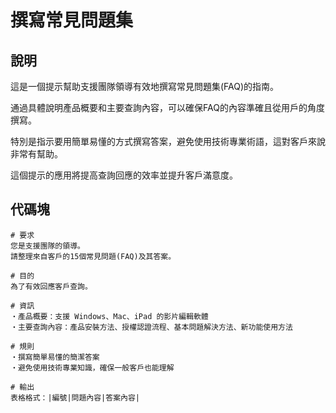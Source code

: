 # 撰寫常見問題集

## 說明
這是一個提示幫助支援團隊領導有效地撰寫常見問題集(FAQ)的指南。

通過具體說明產品概要和主要查詢內容，可以確保FAQ的內容準確且從用戶的角度撰寫。

特別是指示要用簡單易懂的方式撰寫答案，避免使用技術專業術語，這對客戶來說非常有幫助。

這個提示的應用將提高查詢回應的效率並提升客戶滿意度。

## 代碼塊

```plaintext
# 要求
您是支援團隊的領導。
請整理來自客戶的15個常見問題(FAQ)及其答案。

# 目的
為了有效回應客戶查詢。

# 資訊
・產品概要：支援 Windows、Mac、iPad 的影片編輯軟體
・主要查詢內容：產品安裝方法、授權認證流程、基本問題解決方法、新功能使用方法

# 規則
・撰寫簡單易懂的簡潔答案
・避免使用技術專業知識，確保一般客戶也能理解

# 輸出
表格格式：|編號|問題內容|答案內容|
```